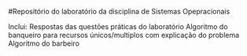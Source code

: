 #Repositório do laboratório da disciplina de Sistemas Opepracionais

Inclui: Respostas das questões práticas do laboratório
        Algoritmo do banqueiro para recursos únicos/multiplos com explicação do problema
        Algoritmo do barbeiro
